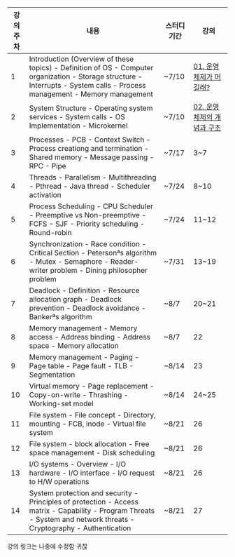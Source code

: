 | 강의주차 | 내용                                                         | 스터디 기간 | 강의                                                         |
| -------- | ------------------------------------------------------------ | ----------- | ------------------------------------------------------------ |
| 1        | Introduction (Overview of these topics) - Definition of OS - Computer organization - Storage structure - Interrupts - System calls - Process management - Memory management | ~7/10       | [01. 운영체제가 머길래?](https://www.youtube.com/watch?v=zGBm37kze9I) |
| 2        | System Structure - Operating system services - System calls - OS Implementation - Microkernel | ~7/10       | [02. 운영체제의 개념과 구조](https://www.youtube.com/watch?v=fn2bUK_jL6U) |
| 3        | Processes - PCB - Context Switch - Process creationg and termination - Shared memory - Message passing - RPC - Pipe | ~7/17       | 3~7                                                          |
| 4        | Threads - Parallelism - Multithreading - Pthread - Java thread - Scheduler activation | ~7/24       | 8~10                                                         |
| 5        | Process Scheduling - CPU Scheduler - Preemptive vs Non-preemptive - FCFS - SJF - Priority scheduling - Round-robin | ~7/24       | 11~12                                                        |
| 6        | Synchronization - Race condition - Critical Section - Petersonªs algorithm - Mutex - Semaphore - Reader-writer problem - Dining philosopher problem | ~7/31       | 13~19                                                        |
| 7        | Deadlock - Definition - Resource allocation graph - Deadlock prevention - Deadlock avoidance - Bankerªs algorithm | ~8/7        | 20~21                                                        |
| 8        | Memory management - Memory access - Address binding - Address space - Memory allocation | ~8/7        | 22                                                           |
| 9        | Memory management - Paging - Page table - Page fault - TLB - Segmentation | ~8/14       | 23                                                           |
| 10       | Virtual memory - Page replacement - Copy-on-write - Thrashing - Working-set model | ~8/14       | 24~25                                                        |
| 11       | File system - File concept - Directory, mounting - FCB, inode - Virtual file system | ~8/21       | 26                                                           |
| 12       | File system - block allocation - Free space management - Disk scheduling | ~8/21       | 26                                                           |
| 13       | I/O systems - Overview - I/O hardware - I/O interface - I/O request to H/W operations | ~8/21       | 26                                                           |
| 14       | System protection and security - Principles of protection - Access matrix - Capability - Program Threats - System and network threats - Cryptography - Authentication | ~8/21       | 27                                                           |

강의 링크는 나중에 수정함 귀찮